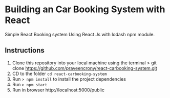 # Building an Car Booking System with React
Simple React Booking system Using React Js with lodash npm module.

## Instructions

1. Clone this repository into your local machine using the terminal > git clone https://github.com/praveencrony/react-carbooking-system.git
3. CD to the folder `cd react-carbooking-system`
4. Run `> npm install` to install the project dependencies
5. Run `> npm start`
6. Run in browser http://localhost:5000/public
